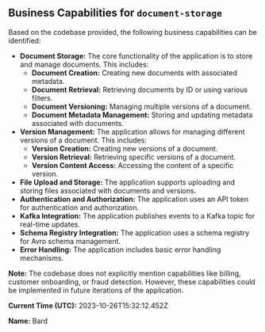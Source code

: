 ## Business Capabilities for `document-storage`

Based on the codebase provided, the following business capabilities can be identified:

* **Document Storage:** The core functionality of the application is to store and manage documents. This includes:
    * **Document Creation:**  Creating new documents with associated metadata.
    * **Document Retrieval:** Retrieving documents by ID or using various filters.
    * **Document Versioning:** Managing multiple versions of a document.
    * **Document Metadata Management:** Storing and updating metadata associated with documents.
* **Version Management:** The application allows for managing different versions of a document. This includes:
    * **Version Creation:** Creating new versions of a document.
    * **Version Retrieval:** Retrieving specific versions of a document.
    * **Version Content Access:** Accessing the content of a specific version.
* **File Upload and Storage:** The application supports uploading and storing files associated with documents and versions.
* **Authentication and Authorization:** The application uses an API token for authentication and authorization.
* **Kafka Integration:** The application publishes events to a Kafka topic for real-time updates.
* **Schema Registry Integration:** The application uses a schema registry for Avro schema management.
* **Error Handling:** The application includes basic error handling mechanisms.

**Note:** The codebase does not explicitly mention capabilities like billing, customer onboarding, or fraud detection. However, these capabilities could be implemented in future iterations of the application.

**Current Time (UTC):** 2023-10-26T15:32:12.452Z

**Name:** Bard 
